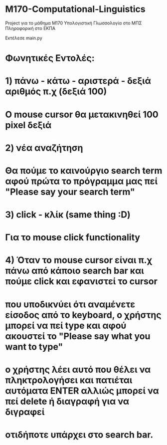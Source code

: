 # M170-Computational-Linguistics
Project για το μάθημα Μ170 Υπολογιστική Γλωσσολογία στο ΜΠΣ Πληροφορική στο ΕΚΠΑ

Εκτέλεσε main.py

# Φωνητικές Εντολές:
#     1) πάνω - κάτω - αριστερά - δεξιά αριθμός π.χ (δεξιά 100)
#         Ο mouse cursor θα μετακινηθεί 100 pixel δεξιά
#     2) νέα αναζήτηση 
#         Θα πούμε το καινούργιο search term αφού πρώτα το πρόγραμμα μας πεί "Please say your search term"
#     3) click - κλίκ (same thing :D)
#         Για το mouse click functionality
#     4) Όταν το mouse cursor είναι π.χ πάνω από κάποιο search bar και πούμε click και εφανιστεί το cursor
#        που υποδικνύει ότι αναμένετε είσοδος από το keyboard, ο χρήστης μπορεί να πεί type και αφού ακουστεί το "Please say what you want to type"
#        ο χρήστης λέει αυτό που θέλει να πληκτρολογήσει και πατιέται αυτόματα ENTER αλλιώς μπορεί να πεί delete ή διαγραφή για να διγραφεί 
#        οτιδήποτε υπάρχει στο search bar.
